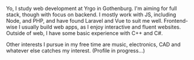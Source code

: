 Yo, I study web development at Yrgo in Gothenburg. I'm aiming for full stack, though with focus on backend. I mostly work with JS, including Node, and PHP, and have found Laravel and Vue to suit me well. Frontend-wise I usually build web apps, as I enjoy interactive and fluent websites. Outside of web, I have some basic experience with C++ and C#.

Other interests I pursue in my free time are music, electronics, CAD and whatever else catches my interest. (Profile in progress...)

<!--
- 🔭 I’m currently working on ...
- 🌱 I’m currently learning ...
- 👯 I’m looking to collaborate on ...
- 🤔 I’m looking for help with ...
- 💬 Ask me about ...
- 📫 How to reach me: ...
- 😄 Pronouns: ...
- ⚡ Fun fact: ...
-->
